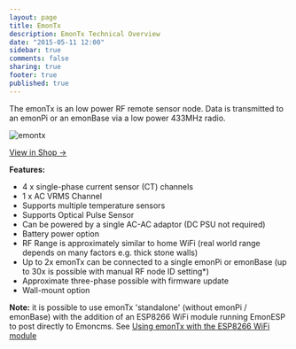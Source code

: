 ```yaml
---
layout: page
title: EmonTx
description: EmonTx Technical Overview
date: "2015-05-11 12:00"
sidebar: true
comments: false
sharing: true
footer: true
published: true
---
```


The emonTx is an low power RF remote sensor node. Data is transmitted to an emonPi or an emonBase via a low power 433MHz radio.

![emontx](/images/setup/emontx.jpg)

<a class="btn pull-right" href="http://shop.openenergymonitor.com/emontx-v3-electricity-monitoring-transmitter-unit-433mhz/">View in Shop &rarr; </a>

**Features:**

- 4 x single-phase current sensor (CT) channels
- 1 x AC VRMS Channel
- Supports multiple temperature sensors
- Supports Optical Pulse Sensor
- Can be powered by a single AC-AC adaptor (DC PSU not required)
- Battery power option
- RF Range is approximately similar to home WiFi (real world range depends on many factors e.g. thick stone walls)
- Up to 2x emonTx can be connected to a single emonPi or emonBase (up to 30x is possible with manual RF node ID setting*)
- Approximate three-phase possible with firmware update
- Wall-mount option

**Note:** it is possible to use emonTx 'standalone' (without emonPi / emonBase) with the addition of an ESP8266 WiFi module running EmonESP to post directly to Emoncms. See [Using emonTx with the ESP8266 WiFi module](/setup/esp8266-adapter-emontx/)
